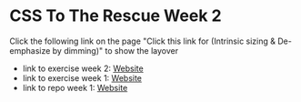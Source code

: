 # CSS To The Rescue Week 2
Click the following link on the page "Click this link for (Intrinsic sizing & De-emphasize by dimming)" to show the layover

- link to exercise week 2: [Website](http://css-week2.dylanvens.com)
- link to exercise week 1: [Website](http://css.dylanvens.com)
- link to repo week 1: [Website](https://github.com/dvens/dvens.github.io/tree/master/projects/css-to-the-rescue/opdracht-1)


